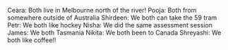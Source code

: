 Ceara: Both live in Melbourne north of the river!
Pooja: Both from somewhere outside of Australia
Shirdeen: We both can take the 59 tram
Petr: We both like hockey
Nisha: We did the same assessment session
James: We both Tasmania
Nikita: We both been to Canada
Shreyashi: We both like coffee!!
